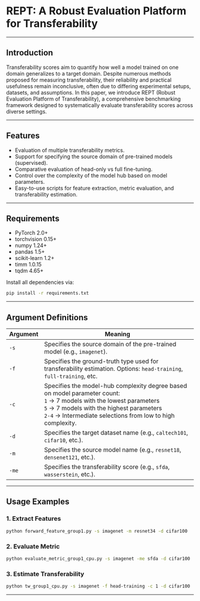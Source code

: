 
# REPT: A Robust Evaluation Platform for Transferability


---

## Introduction

Transferability scores aim to quantify how well a model trained on one domain generalizes to a target domain. Despite numerous methods proposed for measuring transferability, their reliability and practical usefulness remain inconclusive, often due to differing experimental setups, datasets, and assumptions. In this paper, we introduce REPT (Robust Evaluation Platform of Transferability), a comprehensive benchmarking framework designed to systematically evaluate transferability scores across diverse settings.

---

## Features

- Evaluation of multiple transferability metrics.
- Support for specifying the source domain of pre-trained models (supervised).
- Comparative evaluation of head-only vs full fine-tuning.
- Control over the complexity of the model hub based on model parameters.
- Easy-to-use scripts for feature extraction, metric evaluation, and transferability estimation.

---

## Requirements

- PyTorch 2.0+
- torchvision 0.15+
- numpy 1.24+
- pandas 1.5+
- scikit-learn 1.2+
- timm 1.0.15
- tqdm 4.65+

Install all dependencies via:
```bash
pip install -r requirements.txt
```

---

## Argument Definitions

| Argument | Meaning |
|----------|---------|
| `-s`     | Specifies the source domain of the pre-trained model (e.g., `imagenet`). |
| `-f`     | Specifies the ground-truth type used for transferability estimation. Options: `head-training`, `full-training`, etc. |
| `-c`     | Specifies the model-hub complexity degree based on model parameter count: <br> `1` → 7 models with the lowest parameters <br> `5` → 7 models with the highest parameters <br> `2-4` → Intermediate selections from low to high complexity. |
| `-d`     | Specifies the target dataset name (e.g., `caltech101`, `cifar10`, etc.). |
| `-m`     | Specifies the source model name (e.g., `resnet18`, `densenet121`, etc.). |
| `-me`     | Specifies the transferability score (e.g., `sfda`, `wasserstein`, etc.). |

---

## Usage Examples

### 1. Extract Features

```bash
python forward_feature_group1.py -s imagenet -m resnet34 -d cifar100
```

### 2. Evaluate Metric

```bash
python evaluate_metric_group1_cpu.py -s imagenet -me sfda -d cifar100
```

### 3. Estimate Transferability

```bash
python tw_group1_cpu.py -s imagenet -f head-training -c 1 -d cifar100
```

---

